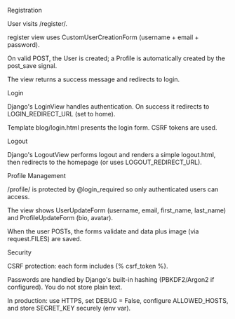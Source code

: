 Registration

User visits /register/.

register view uses CustomUserCreationForm (username + email + password).

On valid POST, the User is created; a Profile is automatically created by the post_save signal.

The view returns a success message and redirects to login.

Login

Django's LoginView handles authentication. On success it redirects to LOGIN_REDIRECT_URL (set to home).

Template blog/login.html presents the login form. CSRF tokens are used.

Logout

Django's LogoutView performs logout and renders a simple logout.html, then redirects to the homepage (or uses LOGOUT_REDIRECT_URL).

Profile Management

/profile/ is protected by @login_required so only authenticated users can access.

The view shows UserUpdateForm (username, email, first_name, last_name) and ProfileUpdateForm (bio, avatar).

When the user POSTs, the forms validate and data plus image (via request.FILES) are saved.

Security

CSRF protection: each form includes {% csrf_token %}.

Passwords are handled by Django's built-in hashing (PBKDF2/Argon2 if configured). You do not store plain text.

In production: use HTTPS, set DEBUG = False, configure ALLOWED_HOSTS, and store SECRET_KEY securely (env var).